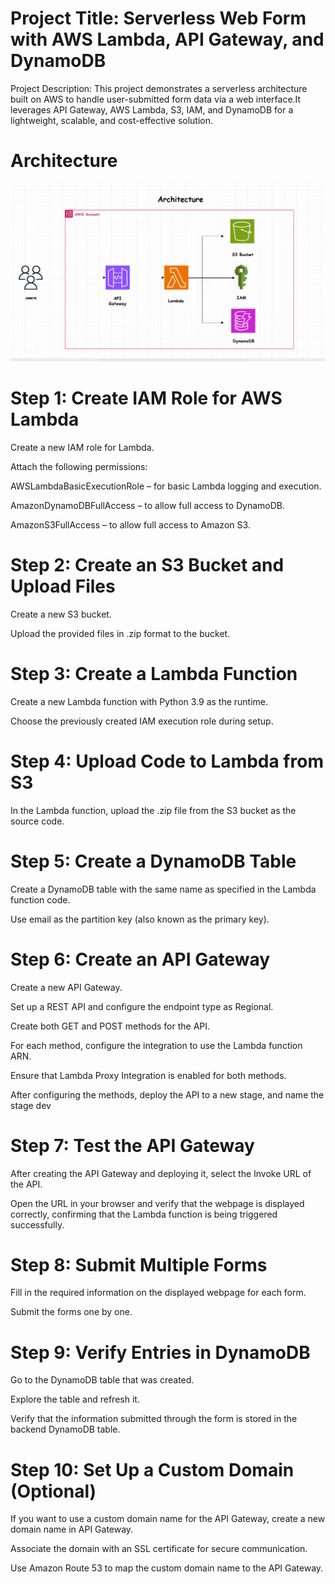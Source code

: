 # Project Title: Serverless Web Form with AWS Lambda, API Gateway, and DynamoDB
Project Description:
This project demonstrates a serverless architecture built on AWS to handle user-submitted form data via a web interface.It leverages API Gateway, AWS Lambda, S3, IAM, and DynamoDB for a lightweight, scalable, and cost-effective solution.


# Architecture
![Architecture Diagram](https://github.com/Vinay4348/Project--Lambda-API-Gateway-and-DynamoDB/blob/master/Architecture.png)


# Step 1: Create IAM Role for AWS Lambda

Create a new IAM role for Lambda.

Attach the following permissions:

AWSLambdaBasicExecutionRole – for basic Lambda logging and execution.

AmazonDynamoDBFullAccess – to allow full access to DynamoDB.

AmazonS3FullAccess – to allow full access to Amazon S3.


# Step 2: Create an S3 Bucket and Upload Files

Create a new S3 bucket.

Upload the provided files in .zip format to the bucket.


# Step 3: Create a Lambda Function

Create a new Lambda function with Python 3.9 as the runtime.

Choose the previously created IAM execution role during setup.


# Step 4: Upload Code to Lambda from S3

In the Lambda function, upload the .zip file from the S3 bucket as the source code.


# Step 5: Create a DynamoDB Table

Create a DynamoDB table with the same name as specified in the Lambda function code.

Use email as the partition key (also known as the primary key).


# Step 6: Create an API Gateway

Create a new API Gateway.

Set up a REST API and configure the endpoint type as Regional.

Create both GET and POST methods for the API.

For each method, configure the integration to use the Lambda function ARN.

Ensure that Lambda Proxy Integration is enabled for both methods.

After configuring the methods, deploy the API to a new stage, and name the stage dev


# Step 7: Test the API Gateway

After creating the API Gateway and deploying it, select the Invoke URL of the API.

Open the URL in your browser and verify that the webpage is displayed correctly, confirming that the Lambda function is being triggered successfully.


# Step 8: Submit Multiple Forms

Fill in the required information on the displayed webpage for each form.

Submit the forms one by one.


# Step 9: Verify Entries in DynamoDB

Go to the DynamoDB table that was created.

Explore the table and refresh it.

Verify that the information submitted through the form is stored in the backend DynamoDB table.


# Step 10: Set Up a Custom Domain (Optional)

If you want to use a custom domain name for the API Gateway, create a new domain name in API Gateway.

Associate the domain with an SSL certificate for secure communication.

Use Amazon Route 53 to map the custom domain name to the API Gateway.












